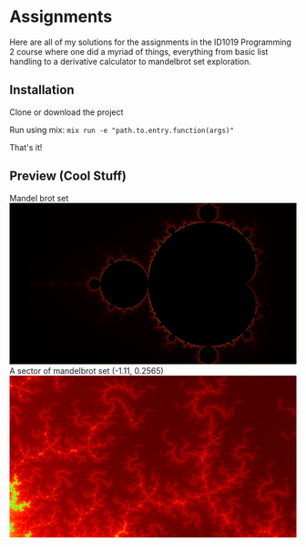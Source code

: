 # Assignments

Here are all of my solutions for the assignments in the ID1019 Programming 2 course where one did a myriad of things, 
everything from basic list handling to a derivative calculator to mandelbrot set exploration.

## Installation

Clone or download the project

Run using mix: `mix run -e "path.to.entry.function(args)"`

That's it!

## Preview (Cool Stuff)
Mandel brot set
![Mandelbrot set overview](https://github.com/Zhermit09/id1019_prog2/blob/master/img/MB.png)
A sector of mandelbrot set (-1.11, 0.2565)
![Mandelbrot sector](https://github.com/Zhermit09/id1019_prog2/blob/master/img/mandelbrot.png)
